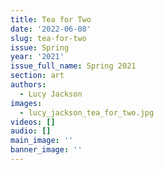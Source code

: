 ```yaml
---
title: Tea for Two
date: '2022-06-08'
slug: tea-for-two
issue: Spring
year: '2021'
issue_full_name: Spring 2021
section: art
authors:
  - Lucy Jackson
images:
  - lucy_jackson_tea_for_two.jpg
videos: []
audio: []
main_image: ''
banner_image: ''
---
```


